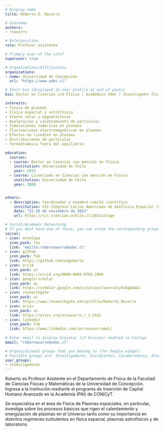 ```yaml
---
# Display name
title: Roberto E. Navarro 

# Username
authors:
- rnavarro

# Role/position
role: Profesor asistente

# Primary user of the site?
superuser: true

# Organizations/Affiliations
organizations:
- name: Universidad de Concepción
  url: "https://www.udec.cl"

# Short bio (displayed in user profile at end of posts)
bio: Doctor en Ciencias c/m Física | Académico UdeC | Investigador Física de Plasmas | Usuario Linux & amante de perros | No he visto una sola película de Star Wars

interests:
- Fı́sica de plasmas
- Fı́sica espacial y astrofísica
- Viento solar y magnetósferas 
- Aceleración y calentamiento de partículas
- Simulaciones numéricas en plasmas
- Fluctuaciones electromagnéticas en plasmas
- Efectos no lineales en plasmas
- Distribuciones de partículas
- Termodinámica fuera del equilibrio

education:
  courses:
  - course: Doctor en Ciencias con mención en Física
    institution: Universidad de Chile
    year: 2015
  - course: Licenciado en Ciencias con mención en Física
    institution: Universidad de Chile
    year: 2009


others:
  - description: Coordinador y miembro comité científico
    institution: XII Congreso Latino Americano de Geofísica Espacial (COLAGE)
    date: "22-26 de noviembre de 2021"
    url: https://ccc.ciencias.uchile.cl/2021colage

# Social/Academic Networking
# If you dont have one of these, you can erase the corresponding group
social:
- icon: envelope
  icon_pack: fas
  link: 'mailto:robernavarro@udec.cl'
- icon: github
  icon_pack: fab
  link: https://github.com/vagoberto
- icon: orcid
  icon_pack: ai
  link: https://orcid.org/0000-0003-0782-1904
- icon: google-scholar
  icon_pack: ai
  link: https://scholar.google.com/citations?user=alyX7AgAAAAJ
- icon: researchgate
  icon_pack: ai
  link: https://www.researchgate.net/profile/Roberto_Navarro
- icon: arxiv
  icon_pack: ai
  link: https://arxiv.org/a/navarro_r_1.html
- icon: linkedin
  icon_pack: fab
  link: https://www.linkedin.com/in/ronavarromal/
  
# Enter email to display Gravatar (if Gravatar enabled in Config)
email: "robernavarro@udec.cl"

# Organizational groups that you belong to (for People widget)
# Possible groups are: Investigadores, Estudiantes, Colaboradores, Alumni
user_groups:
- Investigadores
---
```


Roberto es Profesor Asistente en el Departamento de Física de la
Facultad de Ciencias Físicas y Matemáticas de la Universidad de
Concepción. Ingresa a la institución mediante el programa de Inserción
de Capital Humano Avanzado en la Academia (PAI) de CONICyT.

Se especializa en el área de Física de Plasmas espaciales, en
particular, investiga sobre los procesos básicos que rigen el
calentamiento y energización de plasmas en el Universo tanto como su
importancia en distintos regímenes turbulentos en física espacial,
plasmas astrofísicos y de laboratorio.
